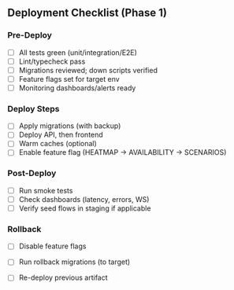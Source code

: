 ## Deployment Checklist (Phase 1)

### Pre-Deploy
- [ ] All tests green (unit/integration/E2E)
- [ ] Lint/typecheck pass
- [ ] Migrations reviewed; down scripts verified
- [ ] Feature flags set for target env
- [ ] Monitoring dashboards/alerts ready

### Deploy Steps
- [ ] Apply migrations (with backup)
- [ ] Deploy API, then frontend
- [ ] Warm caches (optional)
- [ ] Enable feature flag (HEATMAP → AVAILABILITY → SCENARIOS)

### Post-Deploy
- [ ] Run smoke tests
- [ ] Check dashboards (latency, errors, WS)
- [ ] Verify seed flows in staging if applicable

### Rollback
- [ ] Disable feature flags
- [ ] Run rollback migrations (to target)
- [ ] Re-deploy previous artifact


